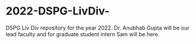 # 2022-DSPG-LivDiv-
DSPG Liv Div repository for the year 2022. Dr. Anubhab Gupta will be our lead faculty and for graduate student intern Sam will be here.
